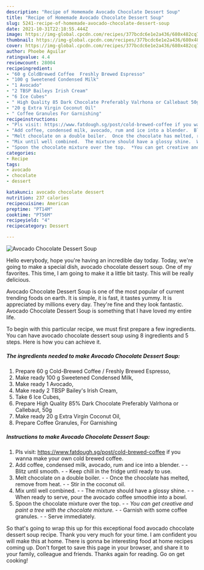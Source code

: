 ```yaml
---
description: "Recipe of Homemade Avocado Chocolate Dessert Soup"
title: "Recipe of Homemade Avocado Chocolate Dessert Soup"
slug: 5241-recipe-of-homemade-avocado-chocolate-dessert-soup
date: 2021-10-31T22:18:55.444Z
image: https://img-global.cpcdn.com/recipes/377bcdc6e1e2a436/680x482cq70/avocado-chocolate-dessert-soup-recipe-main-photo.jpg
thumbnail: https://img-global.cpcdn.com/recipes/377bcdc6e1e2a436/680x482cq70/avocado-chocolate-dessert-soup-recipe-main-photo.jpg
cover: https://img-global.cpcdn.com/recipes/377bcdc6e1e2a436/680x482cq70/avocado-chocolate-dessert-soup-recipe-main-photo.jpg
author: Phoebe Aguilar
ratingvalue: 4.4
reviewcount: 28004
recipeingredient:
- "60 g ColdBrewed Coffee  Freshly Brewed Espresso"
- "100 g Sweetened Condensed Milk"
- "1 Avocado"
- "2 TBSP Baileys Irish Cream"
- "6 Ice Cubes"
- " High Quality 85 Dark Chocolate Preferably Valrhona or Callebaut 50g"
- "20 g Extra Virgin Coconut Oil"
- " Coffee Granules For Garnishing"
recipeinstructions:
- "Pls visit: https://www.fatdough.sg/post/cold-brewed-coffee if you wanna make your own cold brewed coffee."
- "Add coffee, condensed milk, avocado, rum and ice into a blender.  Blitz until smooth.  Keep chill in the fridge until ready to use."
- "Melt chocolate on a double boiler.  Once the chocolate has melted, remove from heat.  Stir in the coconut oil."
- "Mix until well combined.  The mixture should have a glossy shine.  When ready to serve, pour the avocado coffee smoothie into a bowl."
- "Spoon the chocolate mixture over the top.  *You can get creative and paint a tree with the chocolate mixture.*  Garnish with some coffee granules.  Serve immediately."
categories:
- Recipe
tags:
- avocado
- chocolate
- dessert

katakunci: avocado chocolate dessert 
nutrition: 237 calories
recipecuisine: American
preptime: "PT14M"
cooktime: "PT56M"
recipeyield: "4"
recipecategory: Dessert

---
```



![Avocado Chocolate Dessert Soup](https://img-global.cpcdn.com/recipes/377bcdc6e1e2a436/680x482cq70/avocado-chocolate-dessert-soup-recipe-main-photo.jpg)

Hello everybody, hope you're having an incredible day today. Today, we're going to make a special dish, avocado chocolate dessert soup. One of my favorites. This time, I am going to make it a little bit tasty. This will be really delicious.



Avocado Chocolate Dessert Soup is one of the most popular of current trending foods on earth. It is simple, it is fast, it tastes yummy. It is appreciated by millions every day. They're fine and they look fantastic. Avocado Chocolate Dessert Soup is something that I have loved my entire life.


To begin with this particular recipe, we must first prepare a few ingredients. You can have avocado chocolate dessert soup using 8 ingredients and 5 steps. Here is how you can achieve it.

<!--inarticleads1-->

##### The ingredients needed to make Avocado Chocolate Dessert Soup:

1. Prepare 60 g Cold-Brewed Coffee / Freshly Brewed Espresso,
1. Make ready 100 g Sweetened Condensed Milk,
1. Make ready 1 Avocado,
1. Make ready 2 TBSP Bailey&#39;s Irish Cream,
1. Take 6 Ice Cubes,
1. Prepare  High Quality 85% Dark Chocolate Preferably Valrhona or Callebaut, 50g
1. Make ready 20 g Extra Virgin Coconut Oil,
1. Prepare  Coffee Granules, For Garnishing




<!--inarticleads2-->

##### Instructions to make Avocado Chocolate Dessert Soup:

1. Pls visit: https://www.fatdough.sg/post/cold-brewed-coffee if you wanna make your own cold brewed coffee.
1. Add coffee, condensed milk, avocado, rum and ice into a blender. -  - Blitz until smooth. -  - Keep chill in the fridge until ready to use.
1. Melt chocolate on a double boiler. -  - Once the chocolate has melted, remove from heat. -  - Stir in the coconut oil.
1. Mix until well combined. -  - The mixture should have a glossy shine. -  - When ready to serve, pour the avocado coffee smoothie into a bowl.
1. Spoon the chocolate mixture over the top. -  - *You can get creative and paint a tree with the chocolate mixture.* -  - Garnish with some coffee granules. -  - Serve immediately.




So that's going to wrap this up for this exceptional food avocado chocolate dessert soup recipe. Thank you very much for your time. I am confident you will make this at home. There is gonna be interesting food at home recipes coming up. Don't forget to save this page in your browser, and share it to your family, colleague and friends. Thanks again for reading. Go on get cooking!
